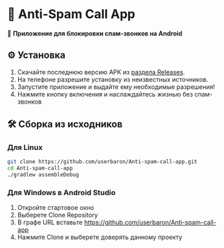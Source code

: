 # 🚀 Anti-Spam Call App

📱 **Приложение для блокировки спам-звонков на Android**

## ⚙️ Установка
1. Скачайте последнюю версию APK из [раздела Releases](https://github.com/userbaron/Anti-spam-call-app/releases).
2. На телефоне разрешите установку из неизвестных источников.
3. Запустите приложение и выдайте ему необходимые разрешения!
4. Нажмите кнопку включения и наслаждайтесь жизнью без спам-звонков

## 🛠 Сборка из исходников
### Для Linux
```bash
git clone https://github.com/userbaron/Anti-spam-call-app.git
cd Anti-spam-call-app
./gradlew assembleDebug
```
### Для Windows в Android Studio
1. Откройте стартовое окно
2. Выберете Clone Repository
3. В графе URL вставьте https://github.com/userbaron/Anti-spam-call-app
4. Нажмите Clone и выберете доверять данному проекту
